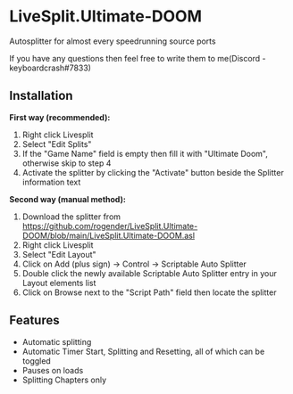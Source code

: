 # LiveSplit.Ultimate-DOOM
Autosplitter for almost every speedrunning source ports

If you have any questions then feel free to write them to me(Discord - keyboardcrash#7833)


## Installation
**First way (recommended):**
 1. Right click Livesplit
 2. Select "Edit Splits"
 3. If the "Game Name" field is empty then fill it with "Ultimate Doom", otherwise skip to step 4
 4. Activate the splitter by clicking the "Activate" button beside the Splitter information text

**Second way (manual method):**
 1. Download the splitter from https://github.com/rogender/LiveSplit.Ultimate-DOOM/blob/main/LiveSplit.Ultimate-DOOM.asl
 2. Right click Livesplit
 3. Select "Edit Layout"
 4. Click on Add (plus sign) -> Control -> Scriptable Auto Splitter
 5. Double click the newly available Scriptable Auto Splitter entry in your Layout elements list
 6. Click on Browse next to the "Script Path" field then locate the splitter

## Features
 - Automatic splitting
 - Automatic Timer Start, Splitting and Resetting, all of which can be toggled
 - Pauses on loads
 - Splitting Chapters only
